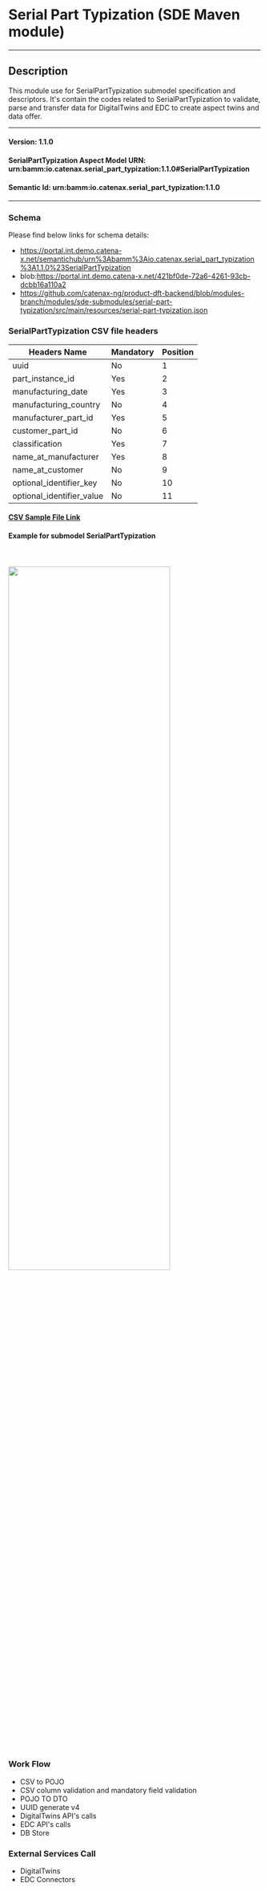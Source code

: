  # Serial Part Typization (SDE Maven module)
---
## Description

This module use for SerialPartTypization submodel specification and descriptors. It's contain the codes related to SerialPartTypization to validate, parse and transfer data for DigitalTwins and EDC to create aspect twins and data offer.

---
#### Version: 1.1.0
#### SerialPartTypization Aspect Model URN: urn:bamm:io.catenax.serial_part_typization:1.1.0#SerialPartTypization
#### Semantic Id: urn:bamm:io.catenax.serial_part_typization:1.1.0
---

### Schema

Please find below links for schema details:

- https://portal.int.demo.catena-x.net/semantichub/urn%3Abamm%3Aio.catenax.serial_part_typization%3A1.1.0%23SerialPartTypization
- blob:https://portal.int.demo.catena-x.net/421bf0de-72a6-4261-93cb-dcbb16a110a2
- https://github.com/catenax-ng/product-dft-backend/blob/modules-branch/modules/sde-submodules/serial-part-typization/src/main/resources/serial-part-typization.json


### SerialPartTypization CSV file headers

| Headers Name       	       		| Mandatory                     	| Position 	|
|-------------------------------		|-----------------------------	|--------	|
| uuid		                   		| No		             		    |    1     	|
| part_instance_id			   		| Yes					      	|    2    	|
| manufacturing_date    				| Yes 							| 	 3	   	|
| manufacturing_country  	    		| No                           	| 	 4	  	|
| manufacturer_part_id 		      	| Yes                           	| 	 5	  	|
| customer_part_id		    		 	| No                     		| 	 6	 	|
| classification		 				| Yes                           	|    7 	 	|
| name_at_manufacturer	 			| Yes                           	|    8 	 	|
| name_at_customer	 				| No                           	|    9 	 	|
| optional_identifier_key	 		| No                           	|    10 	 	|
| optional_identifier_value			| No                           	|    11 	 	|


#### [CSV Sample File Link]

#### Example for submodel SerialPartTypization

<br/><br/><img src="images/serialparttypization.png" height="60%" width="80%"/><br/><br/>

### Work Flow 

 - CSV to POJO
 - CSV column validation and mandatory field validation
 - POJO TO DTO
 - UUID generate v4
 - DigitalTwins API's calls 
 - EDC API's calls
 - DB Store
 
### External Services Call

 - DigitalTwins
 - EDC Connectors
 
[CSV Sample File Link]: https://github.com/catenax-ng/product-dft-backend/blob/modules-branch/modules/sde-submodules/batch/src/main/resources/batch.csv
